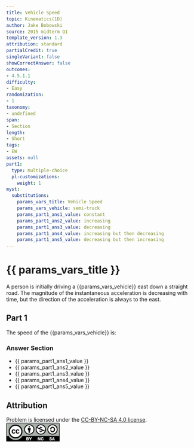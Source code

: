 ```yaml
---
title: Vehicle Speed
topic: Kinematics(1D)
author: Jake Bobowski
source: 2015 midterm Q1
template_version: 1.3
attribution: standard
partialCredit: true
singleVariant: false
showCorrectAnswer: false
outcomes:
- 4.5.1.1
difficulty:
- Easy
randomization:
- 1
taxonomy:
- undefined
span:
- Section
length:
- Short
tags:
- EW
assets: null
part1:
  type: multiple-choice
  pl-customizations:
    weight: 1
myst:
  substitutions:
    params_vars_title: Vehicle Speed
    params_vars_vehicle: semi-truck
    params_part1_ans1_value: constant
    params_part1_ans2_value: increasing
    params_part1_ans3_value: decreasing
    params_part1_ans4_value: increasing but then decreasing
    params_part1_ans5_value: decreasing but then increasing
---
```

# {{ params_vars_title }}
A person is initially driving a {{params_vars_vehicle}} east down a straight road.
The magnitude of the instantaneous acceleration is decreasing with time, but the direction of the acceleration is always to the east.

## Part 1

The speed of the {{params_vars_vehicle}} is:

### Answer Section

- {{ params_part1_ans1_value }}
- {{ params_part1_ans2_value }}
- {{ params_part1_ans3_value }}
- {{ params_part1_ans4_value }}
- {{ params_part1_ans5_value }}

## Attribution

Problem is licensed under the [CC-BY-NC-SA 4.0 license](https://creativecommons.org/licenses/by-nc-sa/4.0/).<br> ![The Creative Commons 4.0 license requiring attribution-BY, non-commercial-NC, and share-alike-SA license.](https://raw.githubusercontent.com/firasm/bits/master/by-nc-sa.png)